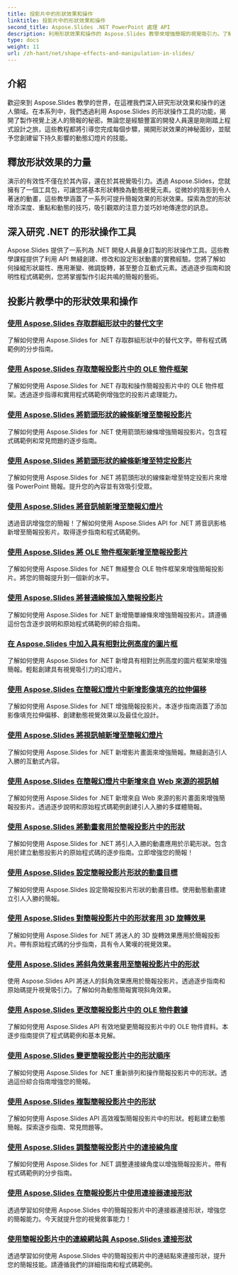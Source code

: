 ```yaml
---
title: 投影片中的形狀效果和操作
linktitle: 投影片中的形狀效果和操作
second_title: Aspose.Slides .NET PowerPoint 處理 API
description: 利用形狀效果和操作的 Aspose.Slides 教學來增強簡報的視覺吸引力。了解如何使用形狀效果、動畫等創建令人驚嘆的幻燈片。
type: docs
weight: 11
url: /zh-hant/net/shape-effects-and-manipulation-in-slides/
---
```


## 介紹

歡迎來到 Aspose.Slides 教學的世界，在這裡我們深入研究形狀效果和操作的迷人領域。在本系列中，我們透過利用 Aspose.Slides 的形狀操作工具的功能，揭開了製作視覺上迷人的簡報的秘密。無論您是經驗豐富的開發人員還是剛剛踏上程式設計之旅，這些教程都將引導您完成每個步驟，揭開形狀效果的神秘面紗，並賦予您創建留下持久影響的動態幻燈片的技能。

## 釋放形狀效果的力量

演示的有效性不僅在於其內容，還在於其視覺吸引力。透過 Aspose.Slides，您就擁有了一個工具包，可讓您將基本形狀轉換為動態視覺元素。從微妙的陰影到令人著迷的動畫，這些教學涵蓋了一系列可提升簡報效果的形狀效果。探索為您的形狀增添深度、重點和動態的技巧，吸引觀眾的注意力並巧妙地傳達您的訊息。

## 深入研究 .NET 的形狀操作工具

Aspose.Slides 提供了一系列為 .NET 開發人員量身訂製的形狀操作工具。這些教學課程提供了利用 API 無縫創建、修改和設定形狀動畫的實務經驗。您將了解如何操縱形狀屬性、應用漸變、微調旋轉，甚至整合互動式元素。透過逐步指南和說明性程式碼範例，您將掌握製作引起共鳴的簡報的藝術。

## 投影片教學中的形狀效果和操作
### [使用 Aspose.Slides 存取群組形狀中的替代文字](./accessing-alt-text-group-shapes/)
了解如何使用 Aspose.Slides for .NET 存取群組形狀中的替代文字。帶有程式碼範例的分步指南。
### [使用 Aspose.Slides 存取簡報投影片中的 OLE 物件框架](./accessing-ole-object-frames/)
了解如何使用 Aspose.Slides for .NET 存取和操作簡報投影片中的 OLE 物件框架。透過逐步指導和實用程式碼範例增強您的投影片處理能力。
### [使用 Aspose.Slides 將箭頭形狀的線條新增至簡報投影片](./adding-arrow-shaped-lines/)
了解如何使用 Aspose.Slides for .NET 使用箭頭形線條增強簡報投影片。包含程式碼範例和常見問題的逐步指南。
### [使用 Aspose.Slides 將箭頭形狀的線條新增至特定投影片](./adding-arrow-lines-to-specific-slides/)
了解如何使用 Aspose.Slides for .NET 將箭頭形狀的線條新增至特定投影片來增強 PowerPoint 簡報。提升您的內容並有效吸引受眾。
### [使用 Aspose.Slides 將音訊幀新增至簡報幻燈片](./adding-audio-frames/)
透過音訊增強您的簡報！了解如何使用 Aspose.Slides API for .NET 將音訊影格新增至簡報投影片。取得逐步指南和程式碼範例。
### [使用 Aspose.Slides 將 OLE 物件框架新增至簡報投影片](./adding-ole-object-frames/)
了解如何使用 Aspose.Slides for .NET 無縫整合 OLE 物件框架來增強簡報投影片。將您的簡報提升到一個新的水平。
### [使用 Aspose.Slides 將普通線條加入簡報投影片](./adding-plain-lines/)
了解如何使用 Aspose.Slides for .NET 新增簡單線條來增強簡報投影片。請遵循這份包含逐步說明和原始程式碼範例的綜合指南。
### [在 Aspose.Slides 中加入具有相對比例高度的圖片框](./adding-picture-frames-relative-scale/)
了解如何使用 Aspose.Slides for .NET 新增具有相對比例高度的圖片框架來增強簡報。輕鬆創建具有視覺吸引力的幻燈片。
### [使用 Aspose.Slides 在簡報幻燈片中新增影像填充的拉伸偏移](./adding-stretch-offset-image-fill/)
了解如何使用 Aspose.Slides for .NET 增強簡報投影片。本逐步指南涵蓋了添加影像填充拉伸偏移、創建動態視覺效果以及最佳化設計。
### [使用 Aspose.Slides 將視訊幀新增至簡報幻燈片](./adding-video-frames/)
了解如何使用 Aspose.Slides for .NET 新增影片畫面來增強簡報。無縫創造引人入勝的互動式內容。
### [使用 Aspose.Slides 在簡報幻燈片中新增來自 Web 來源的視訊幀](./adding-video-frames-from-web-source/)
了解如何使用 Aspose.Slides for .NET 新增來自 Web 來源的影片畫面來增強簡報投影片。透過逐步說明和原始程式碼範例創建引人入勝的多媒體簡報。
### [使用 Aspose.Slides 將動畫套用於簡報投影片中的形狀](./applying-animations-to-shapes/)
了解如何使用 Aspose.Slides for .NET 將引人入勝的動畫應用於示範形狀。包含用於建立動態投影片的原始程式碼的逐步指南。立即增強您的簡報！
### [使用 Aspose.Slides 設定簡報投影片形狀的動畫目標](./setting-animation-targets-shapes/)
了解如何使用 Aspose.Slides 設定簡報投影片形狀的動畫目標。使用動態動畫建立引人入勝的簡報。
### [使用 Aspose.Slides 對簡報投影片中的形狀套用 3D 旋轉效果](./applying-3d-rotation-effect-shapes/)
了解如何使用 Aspose.Slides for .NET 將迷人的 3D 旋轉效果應用於簡報投影片。帶有原始程式碼的分步指南，具有令人驚嘆的視覺效果。
### [使用 Aspose.Slides 將斜角效果套用至簡報投影片中的形狀](./applying-bevel-effects-shapes/)
使用 Aspose.Slides API 將迷人的斜角效果應用於簡報投影片。透過逐步指南和原始碼提升視覺吸引力。了解如何為動態簡報實現斜角效果。
### [使用 Aspose.Slides 更改簡報投影片中的 OLE 物件數據](./changing-ole-object-data/)
了解如何使用 Aspose.Slides API 有效地變更簡報投影片中的 OLE 物件資料。本逐步指南提供了程式碼範例和基本見解。
### [使用 Aspose.Slides 變更簡報投影片中的形狀順序](./changing-order-shapes/)
了解如何使用 Aspose.Slides for .NET 重新排列和操作簡報投影片中的形狀。透過這份綜合指南增強您的簡報。
### [使用 Aspose.Slides 複製簡報投影片中的形狀](./cloning-shapes/)
了解如何使用 Aspose.Slides API 高效複製簡報投影片中的形狀。輕鬆建立動態簡報。探索逐步指南、常見問題等。
### [使用 Aspose.Slides 調整簡報投影片中的連接線角度](./adjusting-connector-line-angles/)
了解如何使用 Aspose.Slides for .NET 調整連接線角度以增強簡報投影片。帶有程式碼範例的分步指南。
### [使用 Aspose.Slides 在簡報投影片中使用連接器連接形狀](./connecting-shapes-using-connectors/)
透過學習如何使用 Aspose.Slides 中的簡報投影片中的連接器連接形狀，增強您的簡報能力。今天就提升您的視覺敘事能力！
### [使用簡報投影片中的連線網站與 Aspose.Slides 連接形狀](./connecting-shape-using-connection-site/)
透過學習如何使用 Aspose.Slides 中的簡報投影片中的連結點來連接形狀，提升您的簡報技能。請遵循我們的詳細指南和程式碼範例。